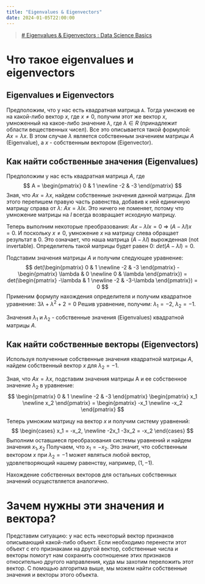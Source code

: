 ```yaml
---
title: "Eigenvalues & Eigenvectors"
date: 2024-01-05T22:00:00
---
```

> [# Eigenvalues & Eigenvectors : Data Science Basics](https://www.youtube.com/watch?v=glaiP222JWA)

# Что такое eigenvalues и eigenvectors

## Eigenvalues и Eigenvectors

Предположим, что у нас есть квадратная матрица `A`. Тогда умножив ее на какой-либо вектор $x$, где $x \neq 0$, получим этот же вектор $x$, умноженный на какое-либо значение $\lambda$, где $\lambda \in R$ (принадлежит области вещественных чисел). 
Все это описывается такой формулой: $Ax = \lambda x$.
В этом случае $\lambda$ является собственным значением матрицы $A$ (Eigenvalue), а $x$ - собственным вектором (Eigenvector).
## Как найти собственные значения (Eigenvalues)
Предположим у нас есть квадратная матрица $A$, где 
$$
A = \begin{pmatrix}
    0 & 1 \newline
    -2 & -3
    \end{pmatrix}
$$
Зная, что $Ax = \lambda x$, найдем собственные значения данной матрицы. 
Для этого перепишем правую часть равенства, добавив к ней единичную матрицу справа от $\lambda$: $Ax = \lambda Ix$. Это ничего не поменяет, потому что умножение матрицы на $I$ всегда возвращает исходную матрицу.

Теперь выполним некоторые преобразования: $Ax - \lambda Ix = 0$ => $(A - \lambda I)x = 0$.
И поскольку $x \neq 0$, умножение $x$ на матрицу слева обращает результат в 0. 
Это означает, что наша матрица $(A - \lambda I)$ вырожденная (not invertable). Определитель такой матрицы будет равен 0: $det(A-\lambda I) = 0$.

Подставим значения матрицы $A$ и получим следующее уравнение:
$$
det(\begin{pmatrix}
    0 & 1 \newline
    -2 & -3
    \end{pmatrix} - 
    \begin{pmatrix}
    \lambda & 0 \newline
    0 & \lambda
    \end{pmatrix})
    = 
    det(\begin{pmatrix}
    -\lambda & 1 \newline
    -2 & -3-\lambda
    \end{pmatrix}) = 0
$$
Применим формулу нахождения определителя и получим квадратное уравнение:
$3\lambda + \lambda^2 + 2 = 0$ 
Решив уравнение, получим: $\lambda_1 = -2$, $\lambda_2 = -1$.

Значения $\lambda_1$ и $\lambda_2$ - собственные значения (Eigenvalues) квадратной матрицы $A$.

## Как найти собственные векторы (Eigenvectors)

Используя полученные собственные значения квадратной матрицы $A$, найдем собственный вектор $x$ для $\lambda_2 = -1$.

Зная, что $Ax = \lambda x$, подставим значения матрицы A и ее собственное значение $\lambda_2$ в уравнение:
$$
\begin{pmatrix}
0 & 1 \newline
-2 & -3
\end{pmatrix} \begin{pmatrix}
x_1 \newline 
x_2
\end{pmatrix} = \begin{pmatrix}
-x_1 \newline
-x_2
\end{pmatrix}
$$

Теперь умножим матрицу на вектор $x$ и получим систему уравнений:
$$
\begin{cases}
x_1 = -x_2, \newline
-2x_1 -3x_2 = -x_2
\end{cases}
$$
Выполним оставшиеся преобразования системы уравнений и найдем значения $x_1, x_2$ 
Получаем, что $x_1 = -x_2$. 
Это значит, что собственным вектором $x$ при $\lambda_2 = -1$ может являться любой вектор, удовлетворяющий нашему равенству, например, $(1, -1)$.

Нахождение собственных векторов для остальных собственных значений осуществляется аналогично.
# Зачем нужны эти значения и вектора?
Представим ситуацию: у нас есть некоторый вектор признаков описывающий какой-либо объект. 
Если необходимо перенести этот объект с его признаками на другой вектор, собственные числа и векторы помогут нам сохранить соотношение этих признаков относительно другого направления, куда мы захотим переложить этот вектор.
С помощью алгоритма выше, мы можем найти собственные значения и векторы этого объекта. 

